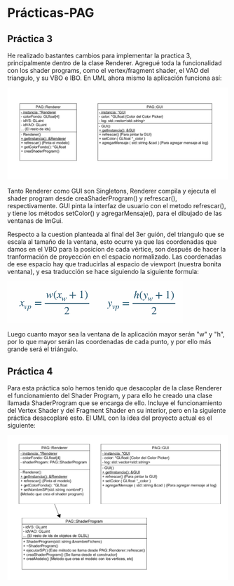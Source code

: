 # Prácticas-PAG
## Práctica 3
He realizado bastantes cambios para implementar la practica 3, principalmente dentro de la clase Renderer.
Agregué toda la funcionalidad con los shader programs, como el vertex/fragment shader, el VAO del triangulo, y su VBO e IBO.
En UML ahora mismo la aplicación funciona así:

<img src="UMLdiagram.png" width=800px>

Tanto Renderer como GUI son Singletons, Renderer compila y ejecuta el shader program desde creaShaderProgram() y refrescar(), respectivamente.
GUI pinta la interfaz de usuario con el metodo refrescar(), y tiene los métodos setColor() y agregarMensaje(), para el dibujado de las ventanas de
ImGui.

Respecto a la cuestion planteada al final del 3er guión, del triangulo que se escala al tamaño de la ventana, esto ocurre ya que las coordenadas que damos en el VBO para la posicion
de cada vértice, son después de hacer la tranformación de proyección en el espacio normalizado. Las coordenadas de ese espacio hay que traducirlas al espacio de viewport (nuestra bonita ventana),
y esa traducción se hace siguiendo la siguiente formula:

<img src="pr3.png" width=400px>

Luego cuanto mayor sea la ventana de la aplicación mayor serán "w" y "h", por lo que mayor serán las coordenadas de cada punto, y por ello más grande será el triángulo.

## Práctica 4
Para esta práctica solo hemos tenido que desacoplar de la clase Renderer el funcionamiento del Shader Program,
y para ello he creado una clase llamada ShaderProgram que se encarga de ello. Incluye el funcionamiento del 
Vertex Shader y del Fragment Shader en su interior, pero en la siguiente práctica desacoplaré esto. El UML con la idea del proyecto actual es el siguiente:

<img src="pr4UML.png" width=900px>